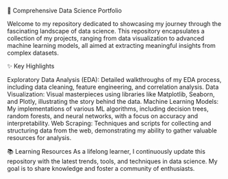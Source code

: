 🎯 Comprehensive Data Science Portfolio

Welcome to my repository dedicated to showcasing my journey through the fascinating landscape of data science. This repository encapsulates a collection of my projects, ranging from data visualization to advanced machine learning models, all aimed at extracting meaningful insights from complex datasets.

✨ Key Highlights

Exploratory Data Analysis (EDA): Detailed walkthroughs of my EDA process, including data cleaning, feature engineering, and correlation analysis.
Data Visualization: Visual masterpieces using libraries like Matplotlib, Seaborn, and Plotly, illustrating the story behind the data.
Machine Learning Models: My implementations of various ML algorithms, including decision trees, random forests, and neural networks, with a focus on accuracy and interpretability.
Web Scraping: Techniques and scripts for collecting and structuring data from the web, demonstrating my ability to gather valuable resources for analysis.

📚 Learning Resources As a lifelong learner, I continuously update this repository with the latest trends, tools, and techniques in data science. 
My goal is to share knowledge and foster a community of enthusiasts.
